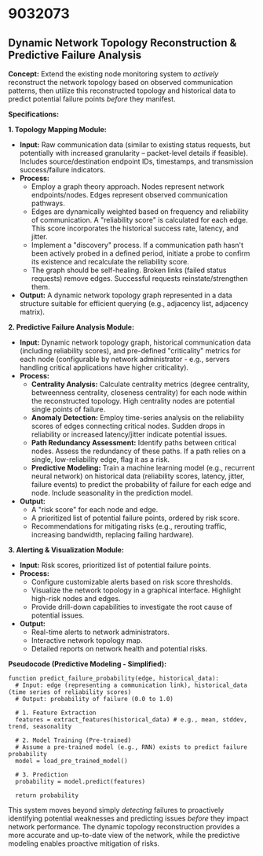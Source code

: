 # 9032073

## Dynamic Network Topology Reconstruction & Predictive Failure Analysis

**Concept:** Extend the existing node monitoring system to *actively* reconstruct the network topology based on observed communication patterns, then utilize this reconstructed topology and historical data to predict potential failure points *before* they manifest.

**Specifications:**

**1. Topology Mapping Module:**

*   **Input:** Raw communication data (similar to existing status requests, but potentially with increased granularity – packet-level details if feasible).  Includes source/destination endpoint IDs, timestamps, and transmission success/failure indicators.
*   **Process:**
    *   Employ a graph theory approach. Nodes represent network endpoints/nodes.  Edges represent observed communication pathways.
    *   Edges are dynamically weighted based on frequency and reliability of communication. A "reliability score" is calculated for each edge.  This score incorporates the historical success rate, latency, and jitter.
    *   Implement a "discovery" process. If a communication path hasn't been actively probed in a defined period, initiate a probe to confirm its existence and recalculate the reliability score.
    *   The graph should be self-healing. Broken links (failed status requests) remove edges. Successful requests reinstate/strengthen them.
*   **Output:** A dynamic network topology graph represented in a data structure suitable for efficient querying (e.g., adjacency list, adjacency matrix).

**2. Predictive Failure Analysis Module:**

*   **Input:** Dynamic network topology graph, historical communication data (including reliability scores), and pre-defined "criticality" metrics for each node (configurable by network administrator - e.g., servers handling critical applications have higher criticality).
*   **Process:**
    *   **Centrality Analysis:** Calculate centrality metrics (degree centrality, betweenness centrality, closeness centrality) for each node within the reconstructed topology. High centrality nodes are potential single points of failure.
    *   **Anomaly Detection:** Employ time-series analysis on the reliability scores of edges connecting critical nodes. Sudden drops in reliability or increased latency/jitter indicate potential issues.
    *   **Path Redundancy Assessment:** Identify paths between critical nodes.  Assess the redundancy of these paths.  If a path relies on a single, low-reliability edge, flag it as a risk.
    *   **Predictive Modeling:** Train a machine learning model (e.g., recurrent neural network) on historical data (reliability scores, latency, jitter, failure events) to predict the probability of failure for each edge and node. Include seasonality in the prediction model.
*   **Output:**
    *   A "risk score" for each node and edge.
    *   A prioritized list of potential failure points, ordered by risk score.
    *   Recommendations for mitigating risks (e.g., rerouting traffic, increasing bandwidth, replacing failing hardware).

**3.  Alerting & Visualization Module:**

*   **Input:** Risk scores, prioritized list of potential failure points.
*   **Process:**
    *   Configure customizable alerts based on risk score thresholds.
    *   Visualize the network topology in a graphical interface. Highlight high-risk nodes and edges.
    *   Provide drill-down capabilities to investigate the root cause of potential issues.
*   **Output:**
    *   Real-time alerts to network administrators.
    *   Interactive network topology map.
    *   Detailed reports on network health and potential risks.

**Pseudocode (Predictive Modeling - Simplified):**

```
function predict_failure_probability(edge, historical_data):
  # Input: edge (representing a communication link), historical_data (time series of reliability scores)
  # Output: probability of failure (0.0 to 1.0)

  # 1. Feature Extraction
  features = extract_features(historical_data) # e.g., mean, stddev, trend, seasonality

  # 2. Model Training (Pre-trained)
  # Assume a pre-trained model (e.g., RNN) exists to predict failure probability
  model = load_pre_trained_model()

  # 3. Prediction
  probability = model.predict(features)

  return probability
```

This system moves beyond simply *detecting* failures to proactively identifying potential weaknesses and predicting issues *before* they impact network performance.  The dynamic topology reconstruction provides a more accurate and up-to-date view of the network, while the predictive modeling enables proactive mitigation of risks.